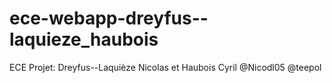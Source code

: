 # ece-webapp-dreyfus--laquieze_haubois
ECE Projet: Dreyfus--Laquièze Nicolas et Haubois Cyril
@Nicodl05
@teepol
